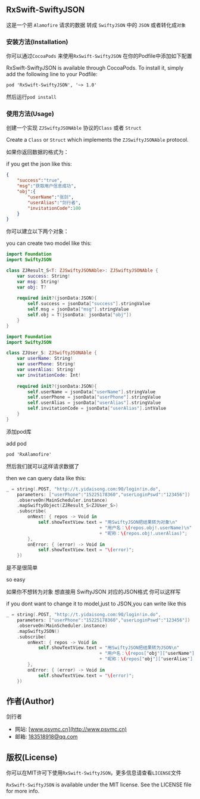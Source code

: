 
## RxSwift-SwiftyJSON

这是一个把 `Alamofire` 请求的数据 转成 `SwiftyJSON` 中的 `JSON` 或者转化成`对象`


### 安装方法(Installation)

你可以通过`CocoaPods` 来使用`RxSwift-SwiftyJSON` 在你的Podfile中添加如下配置

RxSwift-SwiftyJSON is available through CocoaPods. To install it, simply add the following line to your Podfile:

```
pod 'RxSwift-SwiftyJSON', '~> 1.0'
```

然后运行`pod install`


### 使用方法(Usage)

创建一个实现 `ZJSwiftyJSONAble` 协议的`Class` 或者 `Struct`

Create a `Class` or `Struct` which implements the `ZJSwiftyJSONAble` protocol.

如果你返回数据的格式为：

if you get the json like this:

```json
{
    "success":"true",
    "msg":"获取用户信息成功",
    "obj":{
        "userName":"张剑",
        "userAlias":"剑行者",
        "invitationCode":100
    }
}
```

你可以建立以下两个对象：

you can create two model like this:

```swift
import Foundation
import SwiftyJSON

class ZJResult_S<T: ZJSwiftyJSONAble>: ZJSwiftyJSONAble {
    var success: String!
    var msg: String!
    var obj: T?
    
    required init?(jsonData:JSON){
        self.success = jsonData["success"].stringValue
        self.msg = jsonData["msg"].stringValue
        self.obj = T(jsonData: jsonData["obj"])
    }
}
```


```swift
import Foundation
import SwiftyJSON

class ZJUser_S: ZJSwiftyJSONAble {
    var userName: String!
    var userPhone: String!
    var userAlias: String!
    var invitationCode: Int!
    
    required init?(jsonData:JSON){
        self.userName = jsonData["userName"].stringValue
        self.userPhone = jsonData["userPhone"].stringValue
        self.userAlias = jsonData["userAlias"].stringValue
        self.invitationCode = jsonData["userAlias"].intValue
    }
}
```

添加pod库

add pod

```
pod 'RxAlamofire'
```

然后我们就可以这样请求数据了

then we can query data like this:

```swift
_ = string(.POST, "http://t.yidaisong.com:90/login!in.do",
    parameters: ["userPhone":"15225178360","userLoginPswd":"123456"])
    .observeOn(MainScheduler.instance)
    .mapSwiftyObject(ZJResult_S<ZJUser_S>)
    .subscribe(
        onNext: { repos -> Void in
            self.showTextView.text = "用SwiftyJSON把结果转为对象\n"
                                   + "用户名：\(repos.obj!.userName)\n"
                                   + "昵称：\(repos.obj!.userAlias)";
        },
        onError: { (error) -> Void in
            self.showTextView.text = "\(error)";
    })
```

是不是很简单

so easy

如果你不想转为对象 想直接用 SwiftyJSON 对应的JSON格式  你可以这样写

if you dont want to change it to model,just to JSON,you can write like this

```swift
_ = string(.POST, "http://t.yidaisong.com:90/login!in.do",
    parameters: ["userPhone":"15225178360","userLoginPswd":"123456"])
    .observeOn(MainScheduler.instance)
    .mapSwiftyJSON()
    .subscribe(
        onNext: { repos -> Void in
            self.showTextView.text = "用SwiftyJSON把结果转为JSON\n"
                                   + "用户名：\(repos["obj"]["userName"].stringValue)\n"
                                   + "昵称：\(repos["obj"]["userAlias"].stringValue)";
        },
        onError: { (error) -> Void in
            self.showTextView.text = "\(error)";
    })
```


## 作者(Author)

剑行者 

+ 网站: [www.psvmc.cn](http://www.psvmc.cn)
+ 邮箱: [183518918@qq.com](mailto:183518918@qq.com)

## 版权(License)

你可以在MIT许可下使用`RxSwift-SwiftyJSON`，更多信息请查看`LICENSE`文件

`RxSwift-SwiftyJSON` is available under the MIT license. See the LICENSE file for more info.